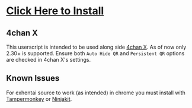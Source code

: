 # [Click Here to Install](https://github.com/ahodesuka/4chan-Style-Script/raw/stable/4chanSS.user.js)

## 4chan X
This userscript is intended to be used along side [4chan X](http://that4chanwolf.github.com/4chan-x/).  As of now only 2.30+ is supported.
Ensure both `Auto Hide QR` and `Persistent QR` options are checked in 4chan X's settings.

## Known Issues
For exhentai source to work (as intended) in chrome you must install with [Tampermonkey](https://chrome.google.com/webstore/detail/dhdgffkkebhmkfjojejmpbldmpobfkfo) or [Ninjakit](https://chrome.google.com/webstore/detail/gpbepnljaakggeobkclonlkhbdgccfek).

